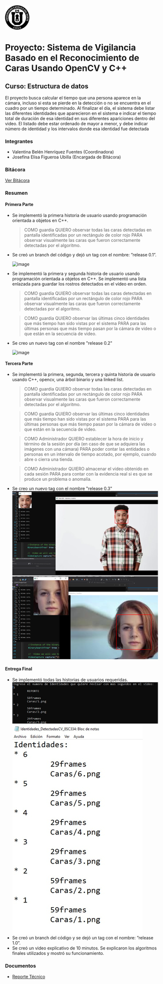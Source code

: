 ![UCN](docs/images/60x60-ucn-negro.png)

# Proyecto: Sistema de Vigilancia Basado en el Reconocimiento de Caras Usando OpenCV y C++
## Curso: Estructura de datos

El proyecto busca calcular el tiempo que una persona aparece en la cámara, incluso si esta se pierde en la detección o no se encuentra en el cuadro por un tiempo determinado. Al finalizar el día, el sistema debe listar las diferentes identidades que aparecieron en el sistema e indicar el tiempo total de duración de esa identidad en sus diferentes apariciones dentro del video. El listado debe estar ordenado de mayor a
menor, y debe indicar número de identidad y los intervalos donde esa identidad fue detectada

### Integrantes

* Valentina Belén Henríquez Fuentes (Coordinadora)
* Josefina Elisa Figueroa Ubilla (Encargada de Bitácora)

### Bitácora

[Ver Bitácora](docs/BITACORA.md)

### Resumen

#### Primera Parte 
- Se implementó la primera historia de
usuario usando programación orientada a objetos en C++. 
    > COMO guardia QUIERO observar todas las caras detectadas en pantalla identificadas por un rectángulo de color rojo PARA observar visualmente las caras que fueron correctamente detectadas por el algoritmo.
- Se creó un branch del código y
dejó un tag con el nombre: ”release 0.1”.

    ![image](https://user-images.githubusercontent.com/89618326/138577405-a33d7eec-24b5-4a01-8d9e-cb872083f748.png)
    
 
- Se implementó la primera y segunda
historia de usuario usando programación orientada a objetos en C++. Se implementó una
lista enlazada para guardar los rostros detectados en el vídeo en orden. 
    > COMO guardia QUIERO observar todas las caras detectadas en pantalla identificadas por un rectángulo de color rojo PARA observar visualmente las caras que fueron correctamente detectadas por el algoritmo.

    > COMO guardia QUIERO observar las últimas cinco identidades que más tiempo han sido vistas por el sistema PARA para las últimas personas que más tiempo pasan por la cámara de video o que están en la secuencia de video.

- Se creo un nuevo tag con el nombre "release 0.2"

    ![image](https://user-images.githubusercontent.com/89618326/138577427-f9243dcf-fba8-473c-974d-952dd47c2f86.png)

#### Tercera Parte 
- Se implementó la primera, segunda, tercera y quinta historia de usuario usando C++, opencv, una árbol binario y una linked list.

    >COMO guardia QUIERO observar todas las caras detectadas en pantalla identificadas por un rectángulo de color rojo PARA observar visualmente las caras que fueron correctamente detectadas por el algoritmo.

    >COMO guardia QUIERO observar las últimas cinco identidades que más tiempo han sido vistas por el sistema PARA para las últimas personas que más tiempo pasan por la cámara de video o que están en la secuencia de video.

    >COMO Administrador QUIERO establecer la hora de inicio y término de la sesión por día (en caso de que se adquiera las imágenes con una cámara) PARA poder contar las entidades o personas en un intervalo de tiempo acotado, por ejemplo, cuando abre o cierra una tienda.

    >COMO Administrador QUIERO almacenar el video obtenido en cada sesión PARA para contar con la evidencia real si es que se produce un problema o anomalía.
- Se creo un nuevo tag con el nombre "release 0.3"
    ![image](docs/images/img1.png)
    ![image](docs/images/img2.png)

#### Entrega Final
- Se implementó todas las historias de usuarios requeridas. 
    ![image](docs/images/consola.jpeg)
    ![image](docs/images/id.jpeg)
- Se creó un branch del código y se dejó un tag con el nombre: ”release 1.0”. 
- Se creó un video explicativo de 10 minutos. Se explicaron los algoritmos finales utilizados y mostró su funcionamiento.

### Documentos

* [Reporte Técnico](docs/README.md)



